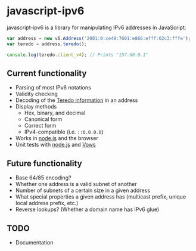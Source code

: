 javascript-ipv6
===============

javascript-ipv6 is a library for manipulating IPv6 addresses in JavaScript:

```js
var address = new v6.Address('2001:0:ce49:7601:e866:efff:62c3:fffe');
var teredo = address.teredo();

console.log(teredo.client_v4); // Prints "157.60.0.1"
```

Current functionality
---------------------

-    Parsing of most IPv6 notations
-    Validity checking
-    Decoding of the [Teredo information](http://en.wikipedia.org/wiki/Teredo_tunneling#IPv6_addressing) in an address
-    Display methods
     -    Hex, binary, and decimal
     -    Canonical form
     -    Correct form
     -    IPv4-compatible (i.e. `::0.0.0.0`)
-    Works in [node.js](http://nodejs.org/) and the browser
-    Unit tests with [node.js](http://nodejs.org/) and [Vows](http://vowsjs.org/)

Future functionality
--------------------

-    Base 64/85 encoding?
-    Whether one address is a valid subnet of another
-    Number of subnets of a certain size in a given address
-    What special properties a given address has (multicast prefix, unique local address prefix, etc.)
-    Reverse lookups? (Whether a domain name has IPv6 glue)

TODO
----

-    Documentation
